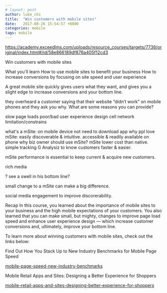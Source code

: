 ```yaml
---
# layout: post
author: luke_chi
title:  "Win customers with mobile sites"
date:   2017-08-26 15:54:57 +0800
categories: mobile
tags: mobile
---
```


https://academy.exceedlms.com/uploads/resource_courses/targets/7738/original/index.html#/id/58e866189df876a405f12cd3

Win customers with mobile sites

What you'll learn
How to use mobile sites to benefit your business
How to increase conversions by focusing on site speed and user experience

A great mobile site quickly gives users what they want, and gives you a slight edge to increase conversions and your bottom line.

they overheard a customer saying that their website “didn’t work” on mobile phones and they ask you why. 
What are some reasons you can provide? 

slow page loads
poor/bad user experience design
cell network limitation/constrains

what's a mSite: on mobile device not need to download app
why ppl love mSite: easily discoverable & intuitive. accessible & readily available on phone
why biz owner should use mSite? mSite lower cost than native. simple tracking G Analysiz to know customers faster & easier. 

mSite performance is essential to keep current & acquire new customers.

rich media 

? see a swell in his bottom line?

small change to a mSite can make a big difference.

social media engagement to improve discorerability.


Recap
In this course, you learned about the importance of mobile sites to your business and the high mobile expectations of your customers. You also learned that you can make small, but mighty, changes to improve page load speed and enhance user experience design — which increase customer conversions and, ultimately, improve your bottom line.

To learn more about winning customers with mobile sites, check out the links below:

Find Out How You Stack Up to New Industry Benchmarks for Mobile Page Speed

<a href="https://www.thinkwithgoogle.com/articles/mobile-page-speed-new-industry-benchmarks.html">mobile-page-speed-new-industry-benchmarks</a>

Mobile Retail Apps and Sites: Designing a Better Experience for Shoppers

<a href="https://www.thinkwithgoogle.com/articles/mobile-retail-apps-and-sites-designing-better-experience-for-shoppers.html">mobile-retail-apps-and-sites-designing-better-experience-for-shoppers</a>
